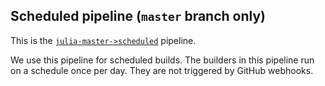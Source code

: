 ## Scheduled pipeline (`master` branch only)

This is the [`julia-master->scheduled`](https://buildkite.com/julialang/julia-master-scheduled) pipeline.

We use this pipeline for scheduled builds. The builders in this pipeline run on a schedule once per day. They are not triggered by GitHub webhooks.
